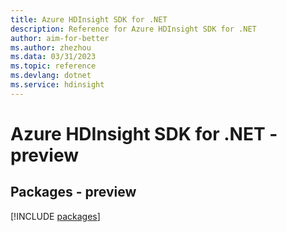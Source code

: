 ```yaml
---
title: Azure HDInsight SDK for .NET
description: Reference for Azure HDInsight SDK for .NET
author: aim-for-better
ms.author: zhezhou
ms.data: 03/31/2023
ms.topic: reference
ms.devlang: dotnet
ms.service: hdinsight
---
```

# Azure HDInsight SDK for .NET - preview
## Packages - preview
[!INCLUDE [packages](hdinsight-index.md)]